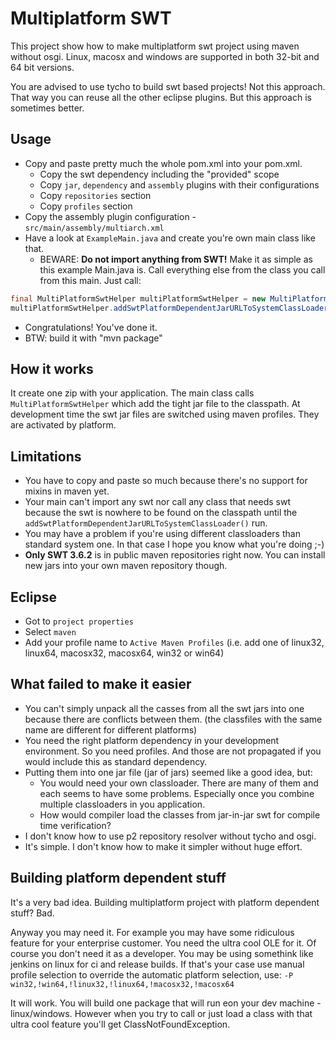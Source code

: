 Multiplatform SWT
==================

This project show how to make multiplatform swt project using maven without osgi. Linux, macosx
and windows are supported in both 32-bit and 64 bit versions.

You are advised to use tycho to build swt based projects! Not this approach. That way you can reuse
all the other eclipse plugins. But this approach is sometimes better.


Usage
-----

* Copy and paste pretty much the whole pom.xml into your pom.xml.
  - Copy the swt dependency including the "provided" scope
  - Copy `jar`, `dependency` and `assembly` plugins with their configurations
  - Copy `repositories` section
  - Copy `profiles` section
* Copy the assembly plugin configuration - `src/main/assembly/multiarch.xml`
* Have a look at `ExampleMain.java` and create you're own main class like that.
  - BEWARE: **Do not import anything from SWT!** Make it as simple as this example
    Main.java is. Call everything else from the class you call from this main. Just call:

```java
final MultiPlatformSwtHelper multiPlatformSwtHelper = new MultiPlatformSwtHelper();
multiPlatformSwtHelper.addSwtPlatformDependentJarURLToSystemClassLoader();
```

* Congratulations! You've done it.
* BTW: build it with "mvn package"


How it works
------------

It create one zip with your application. The main class calls `MultiPlatformSwtHelper` which add the
tight jar file to the classpath. At development time the swt jar files are switched using maven
profiles. They are activated by platform.

Limitations
-----------

* You have to copy and paste so much because there's no support for mixins in maven yet.
* Your main can't import any swt nor call any class that needs swt because the swt is nowhere
  to be found on the classpath until the `addSwtPlatformDependentJarURLToSystemClassLoader()` run.
* You may have a problem if you're using different classloaders than standard system one.
  In that case I hope you know what you're doing ;-)
* **Only SWT 3.6.2** is in public maven repositories right now. You can install new jars
  into your own maven repository though.


Eclipse
-------

* Got to `project properties`
* Select `maven`
* Add your profile name to `Active Maven Profiles` (i.e. add one of linux32, linux64,
  macosx32, macosx64, win32 or win64)


What failed to make it easier
-----------------------------

* You can't simply unpack all the casses from all the swt jars into one because there are
  conflicts between them. (the classfiles with the same name are different for different platforms)
* You need the right platform dependency in your development environment. So you need profiles.
  And those are not propagated if you would include this as standard dependency.
* Putting them into one jar file (jar of jars) seemed like a good idea, but:
  - You would need your own classloader. There are many of them and each seems to have some
    problems. Especially once you combine multiple classloaders in you application.
  - How would compiler load the classes from jar-in-jar swt for compile time verification?
* I don't know how to use p2 repository resolver without tycho and osgi.
* It's simple. I don't know how to make it simpler without huge effort.


Building platform dependent stuff
---------------------------------

It's a very bad idea. Building multiplatform project with platform dependent stuff? Bad.

Anyway you may need it. For example you may have some ridiculous feature for your enterprise
customer. You need the ultra cool OLE for it. Of course you don't need it as a developer.
You may be using somethink like jenkins on linux for ci and release builds. If that's your
case use manual profile selection to override the automatic platform selection, use:
  `-P win32,!win64,!linux32,!linux64,!macosx32,!macosx64`

It will work. You will build one package that will run eon your dev machine - linux/windows.
However when you try to call or just load a class with that ultra cool feature you'll get
ClassNotFoundException.
